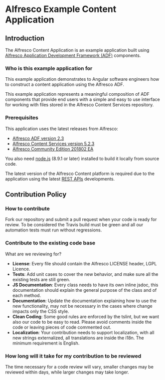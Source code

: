 # Alfresco Example Content Application

## Introduction

The Alfresco Content Application is an example application built using
[Alfresco Application Development Framework (ADF)](https://github.com/Alfresco/alfresco-ng2-components) components.

### Who is this example application for

This example application demonstrates to Angular software engineers
how to construct a content application using the Alfresco ADF.

This example application represents a meaningful composition of ADF components that provide end users
with a simple and easy to use interface for working with files stored in the Alfresco Content Services repository.

### Prerequisites

This application uses the latest releases from Alfresco:

- [Alfresco ADF version 2.3](https://community.alfresco.com/community/application-development-framework/pages/get-started)
- [Alfresco Content Services version 5.2.3](https://www.alfresco.com/platform/content-services-ecm)
- [Alfresco Community Edition 201802 EA](https://www.alfresco.com/products/community/download)

<p class="warning">
You also need <a href="https://nodejs.org/en/" target="_blank">node.js</a> (8.9.1 or later) installed to build it locally from source code.
</p>

The latest version of the Alfresco Content platform is required
due to the application using the latest [REST APIs](https://docs.alfresco.com/5.2/pra/1/topics/pra-welcome.html) developments.

## Contribution Policy

### How to contribute

Fork our repository and submit a pull request when your code is ready for review.
To be considered the Travis build must be green and all our automation tests must run without regressions.

### Contribute to the existing code base

What are we reviewing for?

- **License**: Every file should contain the Alfresco LICENSE header, LGPL Licence.
- **Tests**: Add unit cases to cover the new behavior, and make sure all the existing tests are still green.
- **JS Documentation**: Every class needs to have its own inline jsdoc, this documentation should explain the general purpose of the class and of each method.
- **Documentation**: Update the documentation explaining how to use the new functionality, may not be necessary in the cases where change impacts only the CSS style.
- **Clean Coding**: Some good rules are enforced by the tslint, but we want also our code to be easy to read. Please avoid comments inside the code or leaving pieces of code commented out.
- **Localization**: Your contribution needs to support localization, with all new strings externalized, all translations are inside the i18n. The minimum requirement is English.

### How long will it take for my contribution to be reviewed

The time necessary for a code review will vary, smaller changes may be reviewed within days, while larger changes may take longer.
